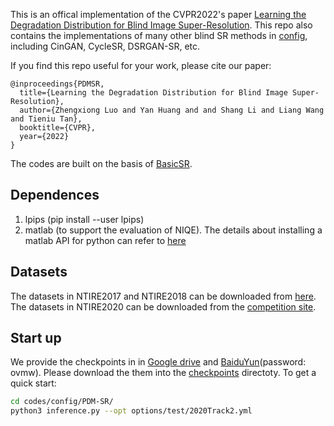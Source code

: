 This is an offical implementation of the CVPR2022's paper [Learning the Degradation Distribution for Blind Image Super-Resolution](https://arxiv.org/abs/2203.04962). This repo also contains the implementations of many other blind SR methods in [config](codes/config/), including CinGAN, CycleSR, DSRGAN-SR, etc.

If you find this repo useful for your work, please cite our paper:
```
@inproceedings{PDMSR,
  title={Learning the Degradation Distribution for Blind Image Super-Resolution},
  author={Zhengxiong Luo and Yan Huang and and Shang Li and Liang Wang and Tieniu Tan},
  booktitle={CVPR},
  year={2022}
}
```

The codes are built on the basis of [BasicSR](https://github.com/xinntao/BasicSR).

## Dependences
1. lpips (pip install --user lpips)
2. matlab (to support the evaluation of NIQE). The details about installing a matlab API for python can refer to [here](https://ww2.mathworks.cn/help/matlab/matlab_external/install-the-matlab-engine-for-python.html)

## Datasets
The datasets in NTIRE2017 and NTIRE2018 can be downloaded from [here](https://data.vision.ee.ethz.ch/cvl/DIV2K/). The datasets in NTIRE2020 can be downloaded from the [competition site](https://competitions.codalab.org/competitions/22220).

## Start up
We provide the checkpoints in in [Google drive](https://drive.google.com/drive/folders/1bVMGaGF7yLyQhM0xmRVMD2SolOtgLvxO?usp=sharing) and [BaiduYun](https://pan.baidu.com/s/1BcYcX0yCS-3-6XqT4BgYAQ?pwd=ovmw)(password: ovmw). Please download the them into the [checkpoints](checkpoints/) directoty. To get a quick start:

```bash
cd codes/config/PDM-SR/
python3 inference.py --opt options/test/2020Track2.yml
```